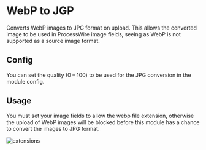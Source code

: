 # WebP to JGP

Converts WebP images to JPG format on upload. This allows the converted image to be used in ProcessWire image fields, seeing as WebP is not supported as a source image format.

## Config

You can set the quality (0 – 100) to be used for the JPG conversion in the module config.

## Usage

You must set your image fields to allow the webp file extension, otherwise the upload of WebP images will be blocked before this module has a chance to convert the images to JPG format.

![extensions](https://user-images.githubusercontent.com/1538852/223616296-3f58a801-d4a1-45cd-a12c-701ab4d22b5f.png)
